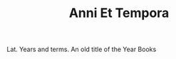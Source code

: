 ---
title: Anni Et Tempora
letter: A
permalink: "/definitions/anni-et-tempora.html"
body: Lat. Years and terms. An old title of the Year Books
published_at: '2018-07-07'
layout: post
---
